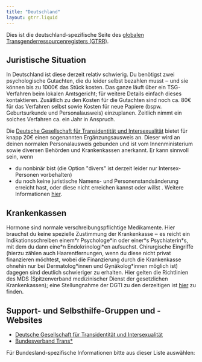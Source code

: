 ```yaml
---
title: "Deutschland"
layout: gtrr.liquid
---
```


Dies ist die deutschland-spezifische Seite des [globalen Transgenderressourcenregisters (GTRR)](../).

## Juristische Situation
In Deutschland ist diese derzeit relativ schwierig. Du benötigst zwei psychologische Gutachten, die du leider selbst bezahlen musst ‒ und sie können bis zu 1000€ das Stück kosten. Das ganze läuft über ein TSG-Verfahren beim 
lokalen Amtsgericht; für weitere Details einfach dieses kontaktieren. Zusätlich zu den Kosten für die Gutachten sind noch ca. 80€ für das Verfahren selbst sowie Kosten für neue Papiere (bspw. Geburtsurkunde und 
Personalausweis) einzuplanen. Zeitlich nimmt ein solches Verfahren ca. ein Jahr in Anspruch.

Die [Deutsche Gesellschaft für Transidentität und Intersexualität](https://dgti.org) bietet für knapp 20€ einen sogenannten Ergänzungsausweis an. Dieser wird an deinen normalen Personalausweis gebunden und ist vom 
Innenministerium sowie diversen Behörden und Krankenkassen anerkannt. Er kann sinnvoll sein, wenn
* du nonbinär bist (die Option "divers" ist derzeit leider nur Intersex-Personen vorbehalten)
* du noch keine juristische Namens- und Personenstandsänderung erreicht hast, oder diese nicht erreichen kannst oder willst
.
Weitere Informationen [hier](https://dgti.org/ergaenzungsausweis.html).

## Krankenkassen
Hormone sind normale verschreibungspflichtige Medikamente. Hier brauchst du keine spezielle Zustimmung der Krankenkasse ‒ es reicht ein Indikationsschreiben einem\*r Psychologe\*in oder einer\*s Psychiaterin\*s, mit dem du 
dann eine\*n Endokrinologi\*en aufsuchst. Chirurgische Eingriffe (hierzu zählen auch Haarentfernungen, wenn du diese nicht privat finanzieren möchtest, wobei die Finanzierung durch die Krankenkasse ohnehin nur bei 
Dermatolog\*innen und Gynäkolog\*innen möglich ist) dagegen sind deutlich schwieriger zu erhalten. Hier gelten die Richtlinien des MDS (Spitzenverband medizinischer Dienst der gesetzlichen Krankenkassen); eine 
Stellungnahme der DGTI zu den derzeitigen ist [hier](https://dgti.org/images/pdf/dgti_stellungnahme_mds_2020.pdf) zu finden.

## Support- und Selbsthilfe-Gruppen und -Websites
* [Deutsche Gesellschaft für Transidentität und Intersexualität](https://dgti.org)
* [Bundesverband Trans\*](https://www.bundesverband-trans.de)


Für Bundesland-spezifische Informationen bitte aus dieser Liste auswählen:
